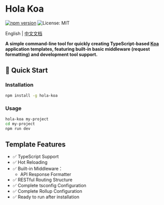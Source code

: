 # Hola Koa
[![npm version](https://img.shields.io/npm/v/hola-koa.svg?style=flat-square)](https://www.npmjs.com/package/hola-koa)
<img alt="License: MIT" src="https://img.shields.io/badge/License-MIT-yellow.svg" />

English | [中文文档](README_CN.md)  

**A simple command-line tool for quickly creating TypeScript-based  [Koa](https://koajs.com/) application templates, featuring built-in basic middleware (request formatting) and development tool support.**


## 🚀 Quick Start

### Installation
``` bash
npm install -g hola-koa

```

### Usage

``` sh
hola-koa my-project
cd my-project
npm run dev

```

## Template Features
- ✅ TypeScript Support
- ✅ Hot Reloading
- ✅ Built-in Middleware：
  - API Response Formatter
- ✅ RESTful Routing Structure
- ✅ Complete tsconfig Configuration
- ✅ Complete Rollup Configuration
- ✅ Ready to run after installation

